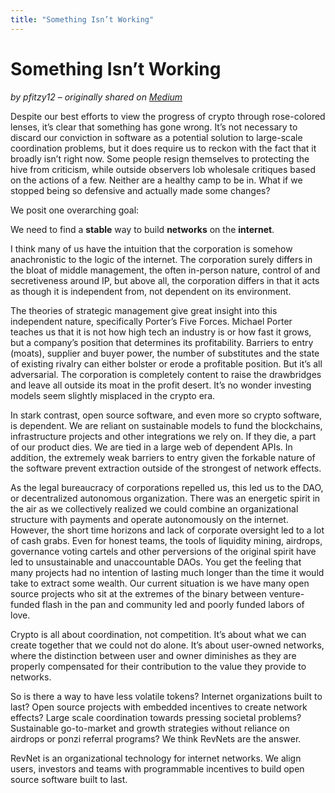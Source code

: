```yaml
---
title: "Something Isn’t Working"
---
```


# Something Isn’t Working

_by pfitzy12 – originally shared on
[Medium](https://medium.com/@RevNet/something-isnt-working-bc84405df63b)_

Despite our best efforts to view the progress of crypto through rose-colored
lenses, it’s clear that something has gone wrong. It’s not necessary to discard
our conviction in software as a potential solution to large-scale coordination
problems, but it does require us to reckon with the fact that it broadly isn’t
right now. Some people resign themselves to protecting the hive from criticism,
while outside observers lob wholesale critiques based on the actions of a few.
Neither are a healthy camp to be in. What if we stopped being so defensive and
actually made some changes?

We posit one overarching goal:

We need to find a **stable** way to build **networks** on the **internet**.

I think many of us have the intuition that the corporation is somehow
anachronistic to the logic of the internet. The corporation surely differs in
the bloat of middle management, the often in-person nature, control of and
secretiveness around IP, but above all, the corporation differs in that it acts
as though it is independent from, not dependent on its environment.

The theories of strategic management give great insight into this independent
nature, specifically Porter’s Five Forces. Michael Porter teaches us that it is
not how high tech an industry is or how fast it grows, but a company’s position
that determines its profitability. Barriers to entry (moats), supplier and buyer
power, the number of substitutes and the state of existing rivalry can either
bolster or erode a profitable position. But it’s all adversarial. The
corporation is completely content to raise the drawbridges and leave all outside
its moat in the profit desert. It’s no wonder investing models seem slightly
misplaced in the crypto era.

In stark contrast, open source software, and even more so crypto software, is
dependent. We are reliant on sustainable models to fund the blockchains,
infrastructure projects and other integrations we rely on. If they die, a part
of our product dies. We are tied in a large web of dependent APIs. In addition,
the extremely weak barriers to entry given the forkable nature of the software
prevent extraction outside of the strongest of network effects.

As the legal bureaucracy of corporations repelled us, this led us to the DAO, or
decentralized autonomous organization. There was an energetic spirit in the air
as we collectively realized we could combine an organizational structure with
payments and operate autonomously on the internet. However, the short time
horizons and lack of corporate oversight led to a lot of cash grabs. Even for
honest teams, the tools of liquidity mining, airdrops, governance voting cartels
and other perversions of the original spirit have led to unsustainable and
unaccountable DAOs. You get the feeling that many projects had no intention of
lasting much longer than the time it would take to extract some wealth. Our
current situation is we have many open source projects who sit at the extremes
of the binary between venture-funded flash in the pan and community led and
poorly funded labors of love.

Crypto is all about coordination, not competition. It’s about what we can create
together that we could not do alone. It’s about user-owned networks, where the
distinction between user and owner diminishes as they are properly compensated
for their contribution to the value they provide to networks.

So is there a way to have less volatile tokens? Internet organizations built to
last? Open source projects with embedded incentives to create network effects?
Large scale coordination towards pressing societal problems? Sustainable
go-to-market and growth strategies without reliance on airdrops or ponzi
referral programs? We think RevNets are the answer.

RevNet is an organizational technology for internet networks. We align users,
investors and teams with programmable incentives to build open source software
built to last.
